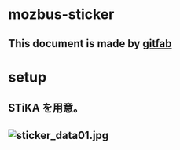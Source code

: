 # mozbus-sticker
## 
This document is made by [gitfab](http://gitfab.org)
---
# setup

STiKA を用意。
---
![sticker_data01.jpg](https://raw.github.com/dadaa/mozbus-sticker/master/gitfab/resources/sticker_data01.jpg)
---
